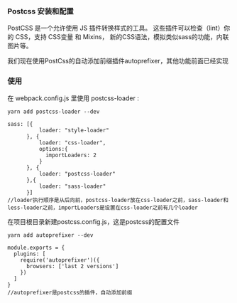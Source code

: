 ### Postcss 安装和配置 ###
PostCSS 是一个允许使用 JS 插件转换样式的工具。 这些插件可以检查（lint）你的 CSS，支持 CSS变量 和 Mixins， 新的CSS语法，模拟类似sass的功能，内联图片等。

我们现在使用PostCss的自动添加前缀插件autoprefixer，其他功能前面已经实现
### 使用 ###

在 webpack.config.js 里使用 postcss-loader :

    yarn add postcss-loader --dev

    sass: [{
              loader: "style-loader"
          }, {
              loader: "css-loader",
              options:{
                importLoaders: 2
              }
          }, {
              loader: "postcss-loader"
          },{
              loader: "sass-loader"
          }]
    //loader执行顺序是从后向前，postcss-loader放在css-loader之前，sass-loader和less-loader之前，importLoaders是设置在css-loader之前有几个loader

在项目根目录新建postcss.config.js，这是postcss的配置文件

    yarn add autoprefixer --dev

    module.exports = {
      plugins: [
        require('autoprefixer')({
          browsers: ['last 2 versions']
        })
      ]
    }
    //autoprefixer是postcss的插件，自动添加前缀
